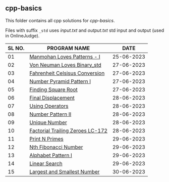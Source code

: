 ## cpp-basics

This folder contains all cpp solutions for _cpp-basics_.

Files with suffix `_std` uses _input.txt_ and _output.txt_ std input and output (used in OnlineJudge).

| SL NO. | PROGRAM NAME                                                                  | DATE       |
| ------ | ----------------------------------------------------------------------------- | ---------- |
| 01     | [Manmohan Loves Patterns - I](<01_Manmohan Loves Patterns - I.cpp>)           | 25-06-2023 |
| 02     | [Von Neuman Loves Binary_std](<02_Von Neuman Loves Binary_std.cpp>)           | 27-06-2023 |
| 03     | [Fahrenheit Celsisus Conversion](<03_Fahrenheit Celsisus Conversion.cpp>)     | 27-06-2023 |
| 04     | [Number Pyramid Pattern I](<04_Number Pyramid Pattern I.cpp>)                 | 27-06-2023 |
| 05     | [Finding Square Root](<05_Finding Square Root.cpp>)                           | 27-06-2023 |
| 06     | [Final Displacement](<06_Final Displacement.cpp>)                             | 28-06-2023 |
| 07     | [Using Operators](<07_Using Operators.cpp>)                                   | 28-06-2023 |
| 08     | [Number Pattern II](<08_Number Pattern II.cpp>)                               | 28-06-2023 |
| 09     | [Unique Number](<09_Unique Number.cpp>)                                       | 28-06-2023 |
| 10     | [Factorial Trailing Zeroes LC-172](<10_Factorial Trailing Zeroes LC-172.cpp>) | 28-06-2023 |
| 11     | [Print N Primes](<11_Print N Primes.cpp>)                                     | 29-06-2023 |
| 12     | [Nth Fibonacci Number](<12_Nth Fibonacci Number.cpp>)                         | 29-06-2023 |
| 13     | [Alphabet Pattern I](<13_Alphabet Pattern I.cpp>)                             | 29-06-2023 |
| 14     | [Linear Search](<14_Linear Search.cpp>)                                       | 29-06-2023 |
| 15 | [Largest and Smallest Number](<15_Largest and Smallest Number.cpp>) | 30-06-2023 | 
